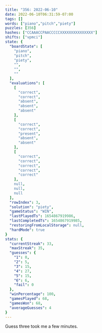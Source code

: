 ```yaml
---
title: "356: 2022-06-10"
date: 2022-06-10T06:31:59-07:00
tags: []
words: ["piano","pitch","piety"]
puzzles: [356]
hashes: ["CCAAACCPAACCCCCXXXXXXXXXXXXXXX"]
shifts: ["vpmci"]
state: {
  "boardState": [
    "piano",
    "pitch",
    "piety",
    "",
    "",
    ""
  ],
  "evaluations": [
    [
      "correct",
      "correct",
      "absent",
      "absent",
      "absent"
    ],
    [
      "correct",
      "correct",
      "present",
      "absent",
      "absent"
    ],
    [
      "correct",
      "correct",
      "correct",
      "correct",
      "correct"
    ],
    null,
    null,
    null
  ],
  "rowIndex": 3,
  "solution": "piety",
  "gameStatus": "WIN",
  "lastPlayedTs": 1654867919986,
  "lastCompletedTs": 1654867919985,
  "restoringFromLocalStorage": null,
  "hardMode": true
}
stats: {
  "currentStreak": 33,
  "maxStreak": 35,
  "guesses": {
    "1": 0,
    "2": 5,
    "3": 15,
    "4": 27,
    "5": 15,
    "6": 6,
    "fail": 0
  },
  "winPercentage": 100,
  "gamesPlayed": 68,
  "gamesWon": 68,
  "averageGuesses": 4
}
---
```


<!-- more -->
Guess three took me a few minutes. 
